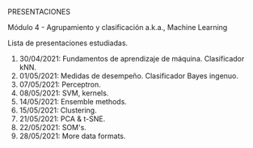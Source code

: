 PRESENTACIONES

Módulo 4 - Agrupamiento y clasificación
a.k.a., Machine Learning

Lista de presentaciones estudiadas.


 1) 30/04/2021: Fundamentos de aprendizaje de máquina. Clasificador kNN.
 2) 01/05/2021: Medidas de desempeño. Clasificador Bayes ingenuo.
 3) 07/05/2021: Perceptron.
 4) 08/05/2021: SVM, kernels.
 5) 14/05/2021: Ensemble methods.
 6) 15/05/2021: Clustering.
 7) 21/05/2021: PCA & t-SNE.
 8) 22/05/2021: SOM's.
 9) 28/05/2021: More data formats.
